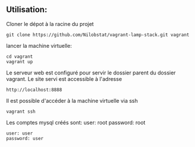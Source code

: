 Utilisation:
------------

Cloner le dépot à la racine du projet

	git clone https://github.com/Nilobstat/vagrant-lamp-stack.git vagrant

lancer la machine virtuelle:

	cd vagrant
	vagrant up

Le serveur web est configuré pour servir le dossier parent du dossier vagrant.
Le site servi est accessible à l'adresse

	http://localhost:8888

Il est possible d'accéder à la machine virtuelle via ssh

	vagrant ssh

Les comptes mysql créés sont:
	user: root
	password: root

	user: user
	password: user

